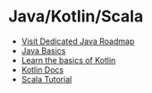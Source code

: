 <DedicatedRoadmap
  href='/java'
  title='Java Roadmap'
  description='Click to check the detailed Java Roadmap.'
/>

# Java/Kotlin/Scala

- [Visit Dedicated Java Roadmap](/java)
- [Java Basics](https://www.w3schools.com/java/)
- [Learn the basics of Kotlin](https://blog.teamtreehouse.com/absolute-beginners-guide-kotlin)
- [Kotlin Docs](https://kotlinlang.org/docs/reference/basic-syntax.html)
- [Scala Tutorial](https://docs.scala-lang.org/tour/basics.html)
